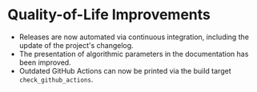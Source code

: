 # Quality-of-Life Improvements

- Releases are now automated via continuous integration, including the update of the project's changelog.
- The presentation of algorithmic parameters in the documentation has been improved.
- Outdated GitHub Actions can now be printed via the build target `check_github_actions`.
